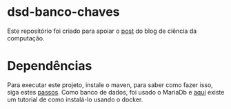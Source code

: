 # dsd-banco-chaves
Este repositório foi criado para apoiar o [post](https://dirceuprofessor.blogspot.com/2020/09/banco-de-dados-e-suas-chaves.html) do blog de ciência da computação.
# Dependências
Para executar este projeto, instale o maven, para saber como fazer isso, siga estes [passos](https://dirceuprofessor.blogspot.com/2015/08/controlando-o-seu-build-no-java-com-o.html).
Como banco de dados, foi usado o MariaDb e [aqui](https://dirceuprofessor.blogspot.com/2020/09/como-isntalar-e-usar-mariadb-com-o.html) existe um tutorial de como instalá-lo usando o docker.
